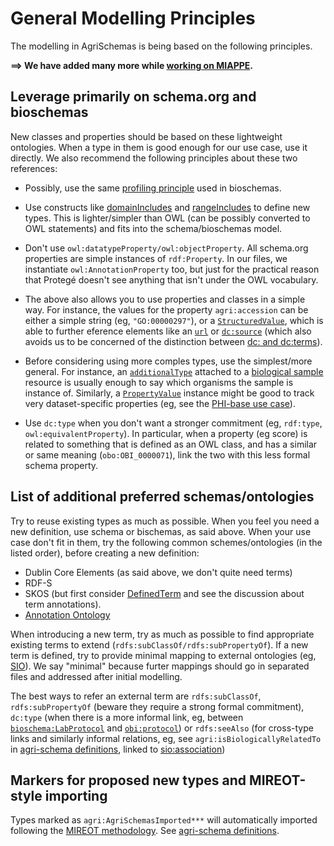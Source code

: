 # General Modelling Principles

The modelling in AgriSchemas is being based on the following principles.

**==> We have added many more while [working on MIAPPE](miappe-use-case/dataset-arabidopsis/README.md).**

## Leverage primarily on schema.org and bioschemas 

New classes and properties should be based on these lightweight ontologies. When a type in them is good enough for our use case, use it directly. We also recommend the following principles about these two references:

  * Possibly, use the same [profiling principle](https://bioschemas.gitbook.io/training-portal/) used in bioschemas.  

  * Use constructs like [domainIncludes](https://schema.org/domainIncludes) and [rangeIncludes](https://schema.org/rangeIncludes) to define new types. This is lighter/simpler than OWL (can be possibly converted to OWL statements) and fits into the schema/bioschemas model.  

  * Don't use `owl:datatypeProperty/owl:objectProperty`. All schema.org properties are simple instances of `rdf:Property`. In our files, we instantiate `owl:AnnotationProperty` too, but just for the practical reason that Protegé doesn't see anything that isn't under the OWL vocabulary.  

  * The above also allows you to use properties and classes in a simple way. For instance, the
  values for the property `agri:accession` can be either a simple string (eg, `"GO:00000297"`), 
  or a [`StructuredValue`](https://schema.org/StructuredValue), which is able to further eference 
  elements like an [`url`](https://schema.org/url)
  or [`dc:source`](http://purl.org/dc/elements/1.1/source) (which also avoids us to be concerned 
  of the distinction between [dc: and dc:terms](https://stackoverflow.com/questions/47519315)).  

  * Before considering using more comples types, use the simplest/more general. For instance, an 
  [`additionalType`](https://schema.org/additionalType) attached to a [biological sample](https://bioschemas.org/types/Sample/) resource is usually enough to say which organisms the sample is instance of. Similarly, a [`PropertyValue`](https://schema.org/PropertyValue) instance might be good to track very dataset-specific properties (eg, see the [PHI-base use case](drafts/201904-dfw-hackathon/phi-base-use-case.ttl)).

  * Use `dc:type` when you don't want a stronger commitment (eg, `rdf:type`, `owl:equivalentProperty`). In particular, when a property (eg score) is related to something that is defined as an OWL class, and has a similar or same meaning (`obo:OBI_0000071`), link the two with this less formal schema property.



## List of additional preferred schemas/ontologies

Try to reuse existing types as much as possible. When you feel you need a new definition, use schema or bischemas, as said above. When your use case don't fit in them, try the following common schemes/ontologies (in the listed order), before creating a new definition: 

* Dublin Core Elements (as said above, we don't quite need terms)
* RDF-S
* SKOS (but first consider [DefinedTerm](https://schema.org/DefinedTerm) and see the discussion about term annotations).
* [Annotation Ontology](https://www.w3.org/TR/annotation-vocab/)

When introducing a new term, try as much as possible to find appropriate existing terms to extend 
(`rdfs:subClassOf/rdfs:subPropertyOf`). If a new term is defined, try to provide minimal mapping 
to external ontologies (eg, [SIO](https://bioportal.bioontology.org/ontologies/SIO)). We say 
"minimal" because furter mappings should go in separated files and addressed after initial 
modelling.  

The best ways to refer an external term are `rdfs:subClassOf`, `rdfs:subPropertyOf` 
(beware they require a strong formal commitment),  `dc:type` (when there is a more 
informal link, eg, between [`bioschema:LabProtocol`](http://bioschemas.org/LabProtocol) and 
[`obi:protocol`](http://purl.obolibrary.org/obo/OBI_0000272)) or `rdfs:seeAlso` (for cross-type 
links and similarly informal relations, eg, see `agri:isBiologicallyRelatedTo` in [agri-schema definitions](drafts/201904-dfw-hackathon/agri-schema.ttl), linked 
to [sio:association](http://semanticscience.org/resource/SIO_000897))

## Markers for proposed new types and MIREOT-style importing

Types marked as `agri:AgriSchemasImported***` will automatically imported following the [MIREOT methodology][10]. See [agri-schema definitions](agri-schema.ttl).

[10]: https://content.iospress.com/articles/applied-ontology/ao087
